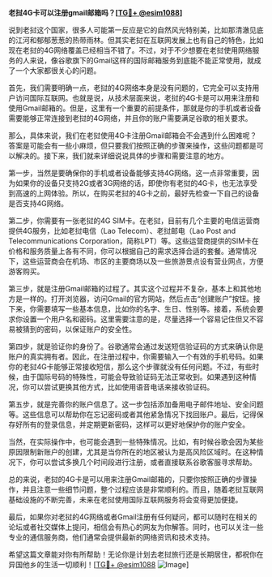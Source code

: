 **老挝4G卡可以注册gmail邮箱吗？[[TG💪+ @esim1088](https://t.me/s/esim1088)]**

说到老挝这个国家，很多人可能第一反应是它的自然风光特别美，比如那清澈见底的江河和郁郁葱葱的热带雨林。但其实老挝在互联网发展上也有自己的特色，比如现在老挝的4G网络覆盖已经相当不错了。不过，对于不少想要在老挝使用网络服务的人来说，像谷歌旗下的Gmail这样的国际邮箱服务到底能不能正常使用，就成了一个大家都很关心的问题。

首先，我们需要明确一点，老挝的4G网络本身是没有问题的，它完全可以支持用户访问国际互联网。也就是说，从技术层面来说，老挝的4G卡是可以用来注册和使用Gmail邮箱的。但是，这里有一个重要的前提条件，那就是你的手机或者设备需要能够正常连接到老挝的4G网络，并且你的账户需要满足谷歌的相关要求。

那么，具体来说，我们在老挝使用4G卡注册Gmail邮箱会不会遇到什么困难呢？答案是可能会有一些小麻烦，但只要我们按照正确的步骤来操作，这些问题都是可以解决的。接下来，我们就来详细说说具体的步骤和需要注意的地方。

第一步，当然是要确保你的手机或者设备能够支持4G网络。这一点非常重要，因为如果你的设备只支持2G或者3G网络的话，即使你有老挝的4G卡，也无法享受到高速的上网体验。所以，在购买老挝的4G卡之前，最好先检查一下自己的设备是否支持4G网络。

第二步，你需要有一张老挝的4G SIM卡。在老挝，目前有几个主要的电信运营商提供4G服务，比如老挝电信（Lao Telecom）、老挝邮电（Lao Post and Telecommunications Corporation，简称LPT）等。这些运营商提供的SIM卡在价格和服务质量上各有不同，你可以根据自己的需求选择合适的套餐。通常情况下，这些运营商会在机场、市区的主要商场以及一些旅游景点设有营业网点，方便游客购买。

第三步，就是注册Gmail邮箱的过程了。其实这个过程并不复杂，基本上和其他地方是一样的。打开浏览器，访问Gmail的官方网站，然后点击“创建账户”按钮。接下来，你需要填写一些基本信息，比如你的名字、生日、性别等。接着，系统会要求你设置一个用户名和密码。这里需要注意的是，尽量选择一个容易记住但又不容易被猜到的密码，以保证账户的安全性。

第四步，就是验证你的身份了。谷歌通常会通过发送短信验证码的方式来确认你是账户的真实拥有者。因此，在注册过程中，你需要输入一个有效的手机号码。如果你的老挝4G卡能够正常接收短信，那么这个步骤就没有任何问题。不过，有些时候，由于国际号码的特殊性，可能会导致验证码无法正常收到。如果遇到这种情况，你可以尝试更换其他方式，比如使用语音电话来接收验证码。

第五步，就是完善你的账户信息了。这一步包括添加备用电子邮件地址、安全问题等。这些信息可以帮助你在忘记密码或者其他紧急情况下找回账户。最后，记得保存好所有的登录信息，并定期更新密码，这样可以更好地保护你的账户安全。

当然，在实际操作中，也可能会遇到一些特殊情况。比如，有时候谷歌会因为某些原因限制新账户的创建，尤其是当你所在的地区被认为是高风险区域时。在这种情况下，你可以尝试多换几个时间段进行注册，或者直接联系谷歌客服寻求帮助。

总的来说，老挝的4G卡是可以用来注册Gmail邮箱的，只要你按照正确的步骤操作，并且注意一些细节问题，整个过程应该是非常顺利的。而且，随着老挝互联网基础设施的不断完善，未来在老挝使用国际互联网服务将会变得更加便捷。

最后，如果你对老挝的4G网络或者Gmail注册有任何疑问，都可以随时在相关的论坛或者社交媒体上提问，相信会有热心的网友为你解答。同时，也可以关注一些专业的通信服务商，他们通常会提供最新的网络资讯和技术支持。

希望这篇文章能对你有所帮助！无论你是计划去老挝旅行还是长期居住，都祝你在异国他乡的生活一切顺利！[[TG💪+ @esim1088](https://t.me/s/esim1088) ![Image](https://i.postimg.cc/4NQfJmqS/Snipaste-2025-05-13-00-14-12.png)]